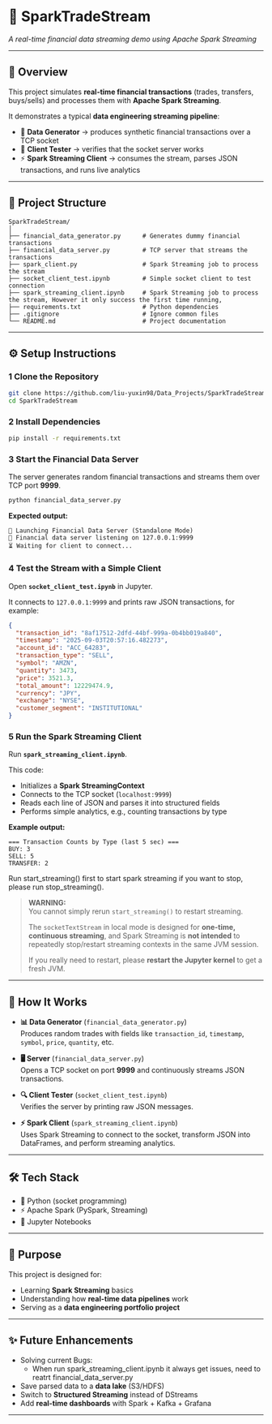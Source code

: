 # 📡 SparkTradeStream

_A real-time financial data streaming demo using Apache Spark Streaming_

---

## 🚀 Overview

This project simulates **real-time financial transactions** (trades, transfers, buys/sells) and processes them with **Apache Spark Streaming**.

It demonstrates a typical **data engineering streaming pipeline**:

- 🏦 **Data Generator** → produces synthetic financial transactions over a TCP socket
- 🔌 **Client Tester** → verifies that the socket server works
- ⚡ **Spark Streaming Client** → consumes the stream, parses JSON transactions, and runs live analytics

---

## 📂 Project Structure

```
SparkTradeStream/
│
├── financial_data_generator.py      # Generates dummy financial transactions
├── financial_data_server.py         # TCP server that streams the transactions
├── spark_client.py                  # Spark Streaming job to process the stream
├── socket_client_test.ipynb         # Simple socket client to test connection
├── spark_streaming_client.ipynb     # Spark Streaming job to process the stream, However it only success the first time running,
├── requirements.txt                 # Python dependencies
├── .gitignore                       # Ignore common files
└── README.md                        # Project documentation
```

---

## ⚙️ Setup Instructions

### 1 Clone the Repository

```bash
git clone https://github.com/liu-yuxin98/Data_Projects/SparkTradeStream.git
cd SparkTradeStream
```

### 2 Install Dependencies

```bash
pip install -r requirements.txt
```

### 3 Start the Financial Data Server

The server generates random financial transactions and streams them over TCP port **9999**.

```bash
python financial_data_server.py
```

**Expected output:**

```
🚀 Launching Financial Data Server (Standalone Mode)
📡 Financial data server listening on 127.0.0.1:9999
⏳ Waiting for client to connect...
```

### 4 Test the Stream with a Simple Client

Open **`socket_client_test.ipynb`** in Jupyter.

It connects to `127.0.0.1:9999` and prints raw JSON transactions, for example:

```json
{
  "transaction_id": "8af17512-2dfd-44bf-999a-0b4bb019a840",
  "timestamp": "2025-09-03T20:57:16.482273",
  "account_id": "ACC_64283",
  "transaction_type": "SELL",
  "symbol": "AMZN",
  "quantity": 3473,
  "price": 3521.3,
  "total_amount": 12229474.9,
  "currency": "JPY",
  "exchange": "NYSE",
  "customer_segment": "INSTITUTIONAL"
}
```

### 5 Run the Spark Streaming Client

Run **`spark_streaming_client.ipynb`**.

This code:

- Initializes a **Spark StreamingContext**
- Connects to the TCP socket (`localhost:9999`)
- Reads each line of JSON and parses it into structured fields
- Performs simple analytics, e.g., counting transactions by type

**Example output:**

```
=== Transaction Counts by Type (last 5 sec) ===
BUY: 3
SELL: 5
TRANSFER: 2
```

Run start_streaming() first to start spark streaming
if you want to stop, please run stop_streaming().

> **WARNING:**  
> You cannot simply rerun `start_streaming()` to restart streaming.
>
> The `socketTextStream` in local mode is designed for **one-time, continuous streaming**, and Spark Streaming is **not intended** to repeatedly stop/restart streaming contexts in the same JVM session.
>
> If you really need to restart, please **restart the Jupyter kernel** to get a fresh JVM.

---

## 🧠 How It Works

- **📊 Data Generator** (`financial_data_generator.py`)  
  Produces random trades with fields like `transaction_id`, `timestamp`, `symbol`, `price`, `quantity`, etc.

- **🖥️ Server** (`financial_data_server.py`)  
  Opens a TCP socket on port **9999** and continuously streams JSON transactions.

- **🔍 Client Tester** (`socket_client_test.ipynb`)  
  Verifies the server by printing raw JSON messages.

- **⚡ Spark Client** (`spark_streaming_client.ipynb`)  
  Uses Spark Streaming to connect to the socket, transform JSON into DataFrames, and perform streaming analytics.

---

## 🛠️ Tech Stack

- 🐍 Python (socket programming)
- ⚡ Apache Spark (PySpark, Streaming)
- 📓 Jupyter Notebooks

---

## 🎯 Purpose

This project is designed for:

- Learning **Spark Streaming** basics
- Understanding how **real-time data pipelines** work
- Serving as a **data engineering portfolio project**

---

## ✨ Future Enhancements

- Solving current Bugs:
  - When run spark_streaming_client.ipynb it always get issues, need to reatrt financial_data_server.py
- Save parsed data to a **data lake** (S3/HDFS)
- Switch to **Structured Streaming** instead of DStreams
- Add **real-time dashboards** with Spark + Kafka + Grafana

---
